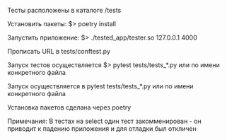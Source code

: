 Тесты расположены в каталоге /tests

Установить пакеты:
$> poetry install

Запустить приложение:
$> ./tested_app/tester.so 127.0.0.1 4000

Прописать URL в tests/conftest.py

Запуск тестов осуществляется
$> pytest tests/tests_*.py или по имени конкретного файла

Запуск осуществляется в pytest tests/tests_*.py или по имени конкретного файла

Установка пакетов сделана через poetry

Примечания: 
В тестах на select один тест закомменирован - он приводит к падению приложения и для отладки был откличен
